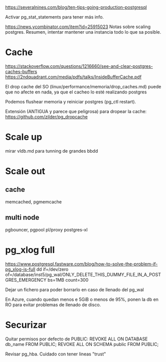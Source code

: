 <https://severalnines.com/blog/ten-tips-going-production-postgresql>

Activar pg_stat_statements para tener más info.

<https://news.ycombinator.com/item?id=25915023>
Notas sobre scaling postgres. Resumen, intentar mantener una instancia todo lo que sa posible.

# Cache

<https://stackoverflow.com/questions/1216660/see-and-clear-postgres-caches-buffers>
<https://2ndquadrant.com/media/pdfs/talks/InsideBufferCache.pdf>

El drop cache del SO (linux/performance/memoria/drop_caches.md) puede que no afecte en nada, ya que el cacheo lo esté realizando postgres

Podemos flushear memoria y reiniciar postgres (pg_ctl restart).

Extensión (ANTIGUA y parece que peligrosa) para dropear la cache: <https://github.com/zilder/pg_dropcache>

# Scale up

mirar vldb.md para tunning de grandes bbdd

# Scale out

## cache

memcached, pgmemcache

## multi node

pgbouncer, pgpool
pl/proxy
postgres-xl

# pg_xlog full

<https://www.postgresql.fastware.com/blog/how-to-solve-the-problem-if-pg_xlog-is-full>
dd if=/dev/zero of=/database/inst5/pg_wal/ONLY_DELETE_THIS_DUMMY_FILE_IN_A_POSTGRES_EMERGENCY bs=1MB count=300

Dejar un fichero para poder borrarlo en caso de llenado del pg_wal

En Azure, cuando quedan menos e 5GiB o menos de 95%, ponen la db en RO para evitar problemas de llenado de disco.

# Securizar

Quitar permisos por defecto de PUBLIC:
REVOKE ALL ON DATABASE db_name FROM PUBLIC;
REVOKE ALL ON SCHEMA public FROM PUBLIC;

Revisar pg_hba. Cuidado con tener lineas "trust"
